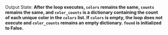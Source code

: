 Output State: **After the loop executes, `colors` remains the same, `counts` remains the same, and `color_counts` is a dictionary containing the count of each unique color in the `colors` list. If `colors` is empty, the loop does not execute and `color_counts` remains an empty dictionary. `found` is initialized to False.**